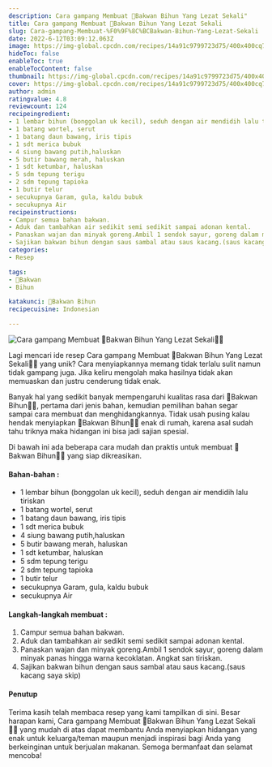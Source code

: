 ```yaml
---
description: Cara gampang Membuat 🌼Bakwan Bihun Yang Lezat Sekali"
title: Cara gampang Membuat 🌼Bakwan Bihun Yang Lezat Sekali
slug: Cara-gampang-Membuat-%F0%9F%8C%BCBakwan-Bihun-Yang-Lezat-Sekali
date: 2022-6-12T03:09:12.063Z
image: https://img-global.cpcdn.com/recipes/14a91c9799723d75/400x400cq70/photo.jpg
hideToc: false
enableToc: true
enableTocContent: false
thumbnail: https://img-global.cpcdn.com/recipes/14a91c9799723d75/400x400cq70/photo.jpg
cover: https://img-global.cpcdn.com/recipes/14a91c9799723d75/400x400cq70/photo.jpg
author: admin
ratingvalue: 4.8
reviewcount: 124
recipeingredient:
- 1 lembar bihun (bonggolan uk kecil), seduh dengan air mendidih lalu tiriskan
- 1 batang wortel, serut
- 1 batang daun bawang, iris tipis
- 1 sdt merica bubuk
- 4 siung bawang putih,haluskan
- 5 butir bawang merah, haluskan
- 1 sdt ketumbar, haluskan
- 5 sdm tepung terigu
- 2 sdm tepung tapioka
- 1 butir telur
- secukupnya Garam, gula, kaldu bubuk
- secukupnya Air
recipeinstructions:
- Campur semua bahan bakwan.
- Aduk dan tambahkan air sedikit semi sedikit sampai adonan kental.
- Panaskan wajan dan minyak goreng.Ambil 1 sendok sayur, goreng dalam minyak panas hingga warna kecoklatan. Angkat san tiriskan.
- Sajikan bakwan bihun dengan saus sambal atau saus kacang.(saus kacang saya skip)
categories:
- Resep

tags:
- 🌼Bakwan
- Bihun

katakunci: 🌼Bakwan Bihun
recipecuisine: Indonesian

---
```


![Cara gampang Membuat 🌼Bakwan Bihun Yang Lezat Sekali👩‍🍳](https://img-global.cpcdn.com/recipes/14a91c9799723d75/400x400cq70/photo.jpg)

Lagi mencari ide resep Cara gampang Membuat 🌼Bakwan Bihun Yang Lezat Sekali👩‍🍳 yang unik? Cara menyiapkannya memang tidak terlalu sulit namun tidak gampang juga. Jika keliru mengolah maka hasilnya tidak akan memuaskan dan justru cenderung tidak enak.

Banyak hal yang sedikit banyak mempengaruhi kualitas rasa dari 🌼Bakwan Bihun👩‍🍳, pertama dari jenis bahan, kemudian pemilihan bahan segar sampai cara membuat dan menghidangkannya. Tidak usah pusing kalau hendak menyiapkan 🌼Bakwan Bihun👩‍🍳 enak di rumah, karena asal sudah tahu triknya maka hidangan ini bisa jadi sajian spesial.

Di bawah ini ada beberapa cara mudah dan praktis untuk membuat 🌼Bakwan Bihun👩‍🍳 yang siap dikreasikan.

<!--inarticleads1-->

#### Bahan-bahan :

- 1 lembar bihun (bonggolan uk kecil), seduh dengan air mendidih lalu tiriskan
- 1 batang wortel, serut
- 1 batang daun bawang, iris tipis
- 1 sdt merica bubuk
- 4 siung bawang putih,haluskan
- 5 butir bawang merah, haluskan
- 1 sdt ketumbar, haluskan
- 5 sdm tepung terigu
- 2 sdm tepung tapioka
- 1 butir telur
- secukupnya Garam, gula, kaldu bubuk
- secukupnya Air

<!--inarticleads2-->

#### Langkah-langkah membuat :

1. Campur semua bahan bakwan.
1. Aduk dan tambahkan air sedikit semi sedikit sampai adonan kental.
1. Panaskan wajan dan minyak goreng.Ambil 1 sendok sayur, goreng dalam minyak panas hingga warna kecoklatan. Angkat san tiriskan.
1. Sajikan bakwan bihun dengan saus sambal atau saus kacang.(saus kacang saya skip)

#### Penutup

Terima kasih telah membaca resep yang kami tampilkan di sini. Besar harapan kami, Cara gampang Membuat 🌼Bakwan Bihun Yang Lezat Sekali👩‍🍳 yang mudah di atas dapat membantu Anda menyiapkan hidangan yang enak untuk keluarga/teman maupun menjadi inspirasi bagi Anda yang berkeinginan untuk berjualan makanan. Semoga bermanfaat dan selamat mencoba!